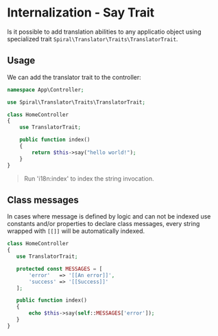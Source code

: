 # Internalization - Say Trait
Is it possible to add translation abilities to any applicatio object using specialized trait `Spiral\Translator\Traits\TranslatorTrait`.

## Usage
We can add the translator trait to the controller:

```php
namespace App\Controller;

use Spiral\Translator\Traits\TranslatorTrait;

class HomeController
{
    use TranslatorTrait;

    public function index()
    {
        return $this->say("hello world!");
    }
}
```

> Run 'i18n:index' to index the string invocation.

## Class messages
In cases where message is defined by logic and can not be indexed use constants and/or properties to declare class messages,
every string wrapped with `[[]]` will be automatically indexed.
 
 ```php
class HomeController 
{
    use TranslatorTrait;

    protected const MESSAGES = [
        'error'   => '[[An error]]',
        'success' => '[[Success]]'
    ];

    public function index()
    {
        echo $this->say(self::MESSAGES['error']);
    }
}
 ```